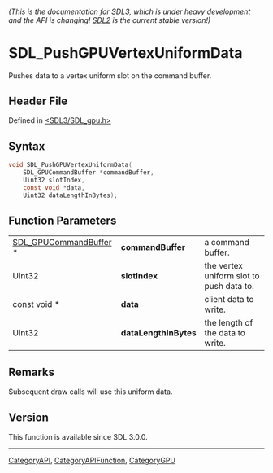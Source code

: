 ###### (This is the documentation for SDL3, which is under heavy development and the API is changing! [SDL2](https://wiki.libsdl.org/SDL2/) is the current stable version!)
# SDL_PushGPUVertexUniformData

Pushes data to a vertex uniform slot on the command buffer.

## Header File

Defined in [<SDL3/SDL_gpu.h>](https://github.com/libsdl-org/SDL/blob/main/include/SDL3/SDL_gpu.h)

## Syntax

```c
void SDL_PushGPUVertexUniformData(
    SDL_GPUCommandBuffer *commandBuffer,
    Uint32 slotIndex,
    const void *data,
    Uint32 dataLengthInBytes);
```

## Function Parameters

|                                                |                       |                                          |
| ---------------------------------------------- | --------------------- | ---------------------------------------- |
| [SDL_GPUCommandBuffer](SDL_GPUCommandBuffer) * | **commandBuffer**     | a command buffer.                        |
| Uint32                                         | **slotIndex**         | the vertex uniform slot to push data to. |
| const void *                                   | **data**              | client data to write.                    |
| Uint32                                         | **dataLengthInBytes** | the length of the data to write.         |

## Remarks

Subsequent draw calls will use this uniform data.

## Version

This function is available since SDL 3.0.0.

----
[CategoryAPI](CategoryAPI), [CategoryAPIFunction](CategoryAPIFunction), [CategoryGPU](CategoryGPU)

